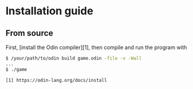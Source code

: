 # Installation guide

## From source

First, [install the Odin compiler][1], then compile and run the program with 
```bash
$ /your/path/to/odin build game.odin -file -v -Wall
...
$ ./game
```



    [1] https://odin-lang.org/docs/install
